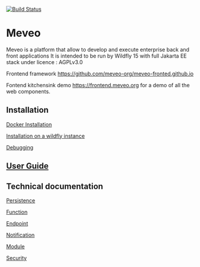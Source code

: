[![Build Status](https://travis-ci.org/meveo-org/meveo.svg?branch=master)](https://travis-ci.org/meveo-org/meveo)

# Meveo

Meveo is a platform that allow to develop and execute enterprise back and front applications
It is intended to be run by Wildfly 15 with full Jakarta EE stack under licence : AGPLv3.0

Frontend framework  https://github.com/meveo-org/meveo-fronted.github.io

Fontend kitchensink demo https://frontend.meveo.org for a demo of all the web components.

## Installation

[Docker Installation](./docker/README.md)

[Installation on a wildfly instance](./WILDFLY_INSTALL.md)

[Debugging](https://github.com/meveo-org/meveo/blob/master/documentation/DEBUGGING.md)

## [User Guide](https://github.com/meveo-org/meveo/tree/master/documentation/userguide)

## Technical documentation

[Persistence](https://github.com/meveo-org/meveo/tree/master/meveo-api/src/main/java/org/meveo/api/persistence)

[Function](https://github.com/meveo-org/meveo/tree/master/meveo-admin/ejbs/src/main/java/org/meveo/service/script)

[Endpoint](https://github.com/meveo-org/meveo/tree/master/meveo-admin/ejbs/src/main/java/org/meveo/service/technicalservice/endpoint)

[Notification](https://github.com/meveo-org/meveo/tree/master/meveo-admin/ejbs/src/main/java/org/meveo/service/notification)

[Module](https://github.com/meveo-org/meveo/tree/master/meveo-api/src/main/java/org/meveo/api/module)

[Security](./meveo-model/src/main/java/org/meveo/security/README.md)
